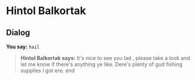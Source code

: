 # Hintol Balkortak
## Dialog

**You say:** `hail`



>**Hintol Balkortak says:** It's nice to see you lad , please take a look and let me know if there's anything ye like. Dere's plenty of gud fishing supplies I got ere.
end
